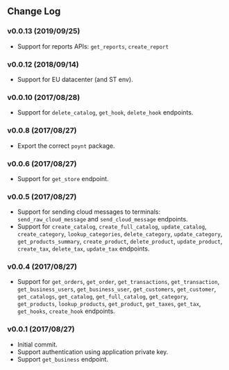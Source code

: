 ## Change Log

### v0.0.13 (2019/09/25)
- Support for reports APIs: `get_reports`, `create_report`

### v0.0.12 (2018/09/14)
- Support for EU datacenter (and ST env).

### v0.0.10 (2017/08/28)
- Support for `delete_catalog`, `get_hook`, `delete_hook` endpoints.

### v0.0.8 (2017/08/27)
- Export the correct `poynt` package.

### v0.0.6 (2017/08/27)
- Support for `get_store` endpoint.

### v0.0.5 (2017/08/27)
- Support for sending cloud messages to terminals: `send_raw_cloud_message` and `send_cloud_message` endpoints.
- Support for `create_catalog`, `create_full_catalog`, `update_catalog`, `create_category`, `lookup_categories`, `delete_category`, `update_category`, `get_products_summary`, `create_product`, `delete_product`, `update_product`, `create_tax`, `delete_tax`, `update_tax` endpoints.

### v0.0.4 (2017/08/27)
- Support for `get_orders`, `get_order`, `get_transactions`, `get_transaction`, `get_business_users`, `get_business_user`, `get_customers`, `get_customer`, `get_catalogs`, `get_catalog`, `get_full_catalog`, `get_category`, `get_products`, `lookup_products`, `get_product`, `get_taxes`, `get_tax`, `get_hooks`, `create_hook` endpoints.

### v0.0.1 (2017/08/27)
- Initial commit.
- Support authentication using application private key.
- Support `get_business` endpoint.
